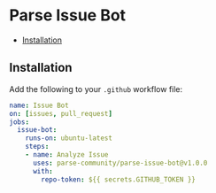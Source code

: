 # Parse Issue Bot <!-- omit in toc -->

- [Installation](#installation)

## Installation

Add the following to your `.github` workflow file:

```yml
name: Issue Bot
on: [issues, pull_request]
jobs:
  issue-bot:
    runs-on: ubuntu-latest
    steps:
    - name: Analyze Issue
      uses: parse-community/parse-issue-bot@v1.0.0
      with:
        repo-token: ${{ secrets.GITHUB_TOKEN }}
```
